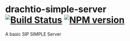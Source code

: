 # drachtio-simple-server [![Build Status](https://secure.travis-ci.org/davehorton/drachtio-simple-server.png)](http://travis-ci.org/davehorton/drachtio-simple-server) [![NPM version](https://badge.fury.io/js/drachtio-simple-server.svg)](http://badge.fury.io/js/drachtio-simple-server)

A basic SIP SIMPLE Server
